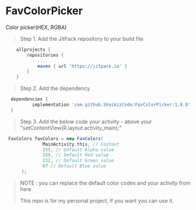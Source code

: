 # FavColorPicker
Color picker(HEX, RGBA)

>Step 1. Add the JitPack repository to your build file

```gradle
	allprojects {
		repositories {
			...
			maven { url 'https://jitpack.io' }
		}
	}
  ```
  >Step 2. Add the dependency
  ```gradle
  	dependencies {
	        implementation 'com.github.ShaikzzCode:FavColorPicker:1.0.0'
	}
  ```
  >Step 3. Add the below code your activity - above your  "setContentView(R.layout.activity_main);"
  ```java
   FavColors favColors = new FavColors(
                MainActivity.this, // Context
                255, // Default Alpha value
                255, // Default Red value
                212, // Default Green value
                67 // Default Blue value
        );
```
  > NOTE : you can replace the default color codes and your activity from here
  > 
  > This repo is for my personal project, if you want you can use it.

